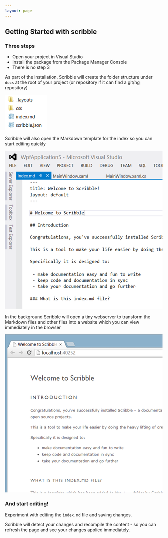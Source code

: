 ```yaml
---
layout: page
---
```


## Getting Started with scribble

### Three steps

 - Open your project in Visual Studio
 - Install the package from the Package Manager Console
 - There is no step 3

As part of the installation, Scribble will create the folder structure under `docs` at the root of your project (or repository if it can find a git/hg repository)

![files created](/images/introduction/folder-structure.png)

Scribble will also open the Markdown template for the index so you can start editing quickly

![edit the file](/images/introduction/edit-file.png)

In the background Scribble will open a tiny webserver to transform the Markdown files and other files into a website which you can view immediately in the browser

![preview the file](/images/introduction/view-site.png)

### And start editing!

Experiment with editing the `index.md` file and saving changes.

Scribble will detect your changes and recompile the content - so you can refresh the page and see your changes applied immediately.